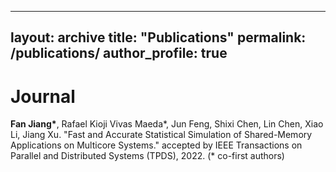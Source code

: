 
---
layout: archive
title: "Publications"
permalink: /publications/
author_profile: true
---

Journal
 ======
**Fan Jiang\***, Rafael Kioji Vivas Maeda\*, Jun Feng, Shixi Chen, Lin Chen, Xiao Li, Jiang Xu. "Fast and Accurate Statistical Simulation of Shared-Memory Applications on Multicore Systems." accepted by IEEE Transactions on Parallel and Distributed Systems (TPDS), 2022. (* co-first authors)
